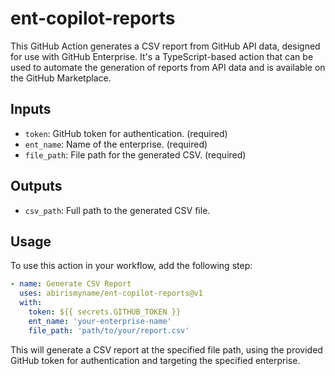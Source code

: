 # ent-copilot-reports

This GitHub Action generates a CSV report from GitHub API data, designed for use with GitHub Enterprise. It's a TypeScript-based action that can be used to automate the generation of reports from API data and is available on the GitHub Marketplace.

## Inputs

- `token`: GitHub token for authentication. (required)
- `ent_name`: Name of the enterprise. (required)
- `file_path`: File path for the generated CSV. (required)

## Outputs

- `csv_path`: Full path to the generated CSV file.

## Usage

To use this action in your workflow, add the following step:

```yaml
- name: Generate CSV Report
  uses: abirismyname/ent-copilot-reports@v1
  with:
    token: ${{ secrets.GITHUB_TOKEN }}
    ent_name: 'your-enterprise-name'
    file_path: 'path/to/your/report.csv'
```

This will generate a CSV report at the specified file path, using the provided GitHub token for authentication and targeting the specified enterprise.
